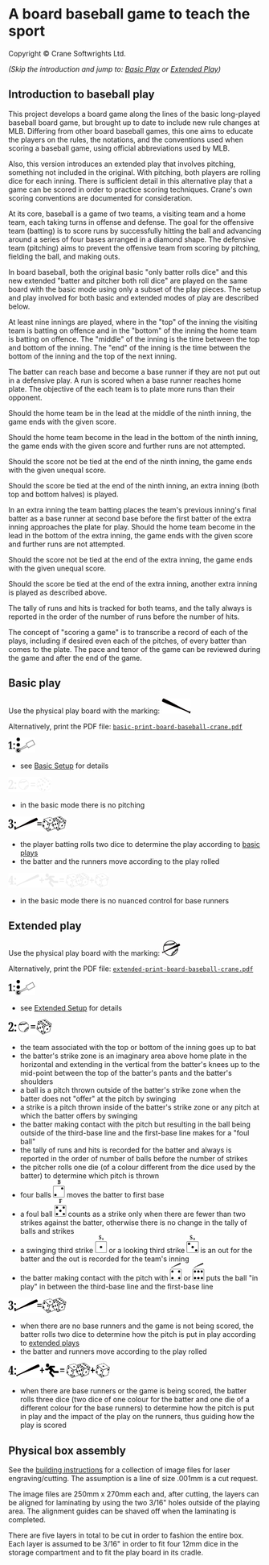 # A board baseball game to teach the sport

Copyright © Crane Softwrights Ltd.

*(Skip the introduction and jump to: [Basic Play](#basic-play) or [Extended Play](#extended-play))* 

## Introduction to baseball play

This project develops a board game along the lines of the basic long-played baseball board game, but brought up to date to include new rule changes at MLB. Differing from other board baseball games, this one aims to educate the players on the rules, the notations, and the conventions used when scoring a baseball game, using official abbreviations used by MLB.

Also, this version introduces an extended play that involves pitching, something not included in the original. With pitching, both players are rolling dice for each inning. There is sufficient detail in this alternative play that a game can be scored in order to practice scoring techniques. Crane's own scoring conventions are documented for consideration.

At its core, baseball is a game of two teams, a visiting team and a home team, each taking turns in offense and defense. The goal for the offensive team (batting) is to score runs by successfully hitting the ball and advancing around a series of four bases arranged in a diamond shape. The defensive team (pitching) aims to prevent the offensive team from scoring by pitching, fielding the ball, and making outs.

In board baseball, both the original basic "only batter rolls dice" and this new extended "batter and pitcher both roll dice" are played on the same board with the basic mode using only a subset of the play pieces. The setup and play involved for both basic and extended modes of play are described below.

At least nine innings are played, where in the "top" of the inning the visiting team is batting on offence and in the "bottom" of the inning the home team is batting on offence. The "middle" of the inning is the time between the top and bottom of the inning. The "end" of the inning is the time between the bottom of the inning and the top of the next inning.

The batter can reach base and become a base runner if they are not put out in a defensive play. A run is scored when a base runner reaches home plate. The objective of the each team is to plate more runs than their opponent.

Should the home team be in the lead at the middle of the ninth inning, the game ends with the given score.

Should the home team become in the lead in the bottom of the ninth inning, the game ends with the given score and further runs are not attempted.

Should the score not be tied at the end of the ninth inning, the game ends with the given unequal score.

Should the score be tied at the end of the ninth inning, an extra inning (both top and bottom halves) is played. 

In an extra inning the team batting places the team's previous inning's final batter as a base runner at second base before the first batter of the extra inning approaches the plate for play. Should the home team become in the lead in the bottom of the extra inning, the game ends with the given score and further runs are not attempted.

Should the score not be tied at the end of the extra inning, the game ends with the given unequal score.

Should the score be tied at the end of the extra inning, another extra inning is played as described above.

The tally of runs and hits is tracked for both teams, and the tally always is reported in the order of the number of runs before the number of hits.

The concept of "scoring a game" is to transcribe a record of each of the plays, including if desired even each of the pitches, of every batter than comes to the plate. The pace and tenor of the game can be reviewed during the game and after the end of the game.

## Basic play 

Use the physical play board with the marking: <img src="../shared/z-batting.png" height="30px"/>

Alternatively, print the PDF file: [`basic-print-board-baseball-crane.pdf`](basic-print-board-baseball-crane.pdf)

[<img src="../shared/step-1.png" height="30px"/>](../shared/Z-SETUP.md)

- see [Basic Setup](../shared/Z-SETUP.md) for details

<img src="../shared/step-2-x.png" height="30px"/>

- in the basic mode there is no pitching

<img src="../shared/step-3.png" height="30px"/>

- the player batting rolls two dice to determine the play according to [basic plays](Z-PLAYS.html)
- the batter and the runners move according to the play rolled

<img src="../shared/step-4-x.png" height="30px"/>

- in the basic mode there is no nuanced control for base runners

## Extended play 

Use the physical play board with the marking: <img src="../shared/x-pitching.png" height="30px"/>

Alternatively, print the PDF file: [`extended-print-board-baseball-crane.pdf`](extended-print-board-baseball-crane.pdf)

[<img src="../shared/step-1.png" height="30px"/>](../shared/X-SETUP.md)

- see [Extended Setup](../shared/Z-SETUP.md) for details

<img src="../shared/step-2.png" height="30px"/>

- the team associated with the top or bottom of the inning goes up to bat
- the batter's strike zone is an imaginary area above home plate in the horizontal and extending in the vertical from the batter's knees up to the mid-point between the top of the batter's pants and the batter's shoulders 
- a ball is a pitch thrown outside of the batter's strike zone when the batter does not "offer" at the pitch by swinging
- a strike is a pitch thrown inside of the batter's strike zone or any pitch at which the batter offers by swinging
- the batter making contact with the pitch but resulting in the ball being outside of the third-base line and the first-base line makes for a "foul ball"
- the tally of runs and hits is recorded for the batter and always is reported in the order of number of balls before the number of strikes
- the pitcher rolls one die (of a colour different from the dice used by the batter) to determine which pitch is thrown
- four balls <img src="../shared/pd2.png" height="35px"/> moves the batter to first base
- a foul ball <img src="../shared/pd5.png" height="35px"/> counts as a strike only when there are fewer than two strikes against the batter, otherwise there is no change in the tally of balls and strikes
- a swinging third strike <img src="../shared/pd1.png" height="35px"/> or a looking third strike <img src="../shared/pd3.png" height="35px"/> is an out for the batter and the out is recorded for the team's inning
- the batter making contact with the pitch with <img src="../shared/pd4.png" height="35px"/> or <img src="../shared/pd6.png" height="35px"/> puts the ball "in play" in between the third-base line and the first-base line

<img src="../shared/step-3.png" height="30px"/>

- when there are no base runners and the game is not being scored, the batter rolls two dice to determine how the pitch is put in play according to [extended plays](X-PLAYS.html)
- the batter and runners move according to the play rolled

<img src="../shared/step-4.png" height="30px"/>

- when there are base runners or the game is being scored, the batter rolls three dice (two dice of one colour for the batter and one die of a different colour for the base runners) to determine how the pitch is put in play and the impact of the play on the runners, thus guiding how the play is scored


## Physical box assembly

See the [building instructions](../build/#readme) for a collection of image files for laser engraving/cutting. The assumption is a line of size .001mm is a cut request.

The image files are 250mm x 270mm each and, after cutting, the layers can be aligned for laminating by using the two 3/16" holes outside of the playing area. The alignment guides can be shaved off when the laminating is completed.

There are five layers in total to be cut in order to fashion the entire box. Each layer is assumed to be 3/16" in order to fit four 12mm dice in the storage compartment and to fit the play board in its cradle.

